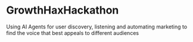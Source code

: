 # GrowthHaxHackathon
Using AI Agents for user discovery, listening and automating marketing to find the voice that best appeals to different audiences
